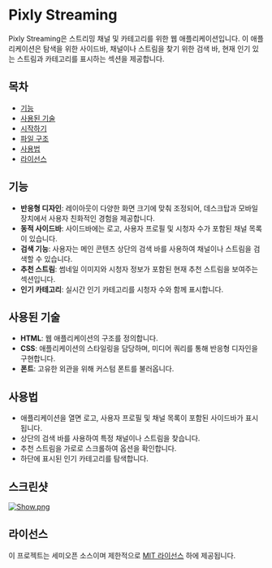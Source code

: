 # Pixly Streaming

Pixly Streaming은 스트리밍 채널 및 카테고리를 위한 웹 애플리케이션입니다. 이 애플리케이션은 탐색을 위한 사이드바, 채널이나 스트림을 찾기 위한 검색 바, 현재 인기 있는 스트림과 카테고리를 표시하는 섹션을 제공합니다.

## 목차

- [기능](#기능)
- [사용된 기술](#사용된-기술)
- [시작하기](#시작하기)
- [파일 구조](#파일-구조)
- [사용법](#사용법)
- [라이선스](#라이선스)

## 기능

- **반응형 디자인**: 레이아웃이 다양한 화면 크기에 맞춰 조정되어, 데스크탑과 모바일 장치에서 사용자 친화적인 경험을 제공합니다.
- **동적 사이드바**: 사이드바에는 로고, 사용자 프로필 및 시청자 수가 포함된 채널 목록이 있습니다.
- **검색 기능**: 사용자는 메인 콘텐츠 상단의 검색 바를 사용하여 채널이나 스트림을 검색할 수 있습니다.
- **추천 스트림**: 썸네일 이미지와 시청자 정보가 포함된 현재 추천 스트림을 보여주는 섹션입니다.
- **인기 카테고리**: 실시간 인기 카테고리를 시청자 수와 함께 표시합니다.

## 사용된 기술

- **HTML**: 웹 애플리케이션의 구조를 정의합니다.
- **CSS**: 애플리케이션의 스타일링을 담당하며, 미디어 쿼리를 통해 반응형 디자인을 구현합니다.
- **폰트**: 고유한 외관을 위해 커스텀 폰트를 불러옵니다.

## 사용법

- 애플리케이션을 열면 로고, 사용자 프로필 및 채널 목록이 포함된 사이드바가 표시됩니다.
- 상단의 검색 바를 사용하여 특정 채널이나 스트림을 찾습니다.
- 추천 스트림을 가로로 스크롤하여 옵션을 확인합니다.
- 하단에 표시된 인기 카테고리를 탐색합니다.

## 스크린샷

[![Show.png](https://i.postimg.cc/NjWkQ8FQ/Show.png)](https://postimg.cc/sM4hch5L)

## 라이선스

이 프로젝트는 세미오픈 소스이며 제한적으로 [MIT 라이선스](LICENSE) 하에 제공됩니다.
